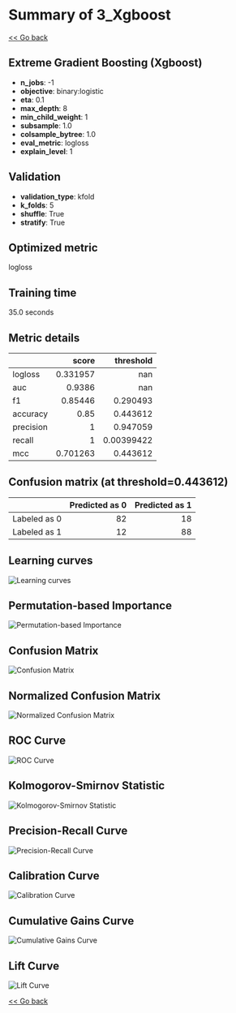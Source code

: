 # Summary of 3_Xgboost

[<< Go back](../README.md)


## Extreme Gradient Boosting (Xgboost)
- **n_jobs**: -1
- **objective**: binary:logistic
- **eta**: 0.1
- **max_depth**: 8
- **min_child_weight**: 1
- **subsample**: 1.0
- **colsample_bytree**: 1.0
- **eval_metric**: logloss
- **explain_level**: 1

## Validation
 - **validation_type**: kfold
 - **k_folds**: 5
 - **shuffle**: True
 - **stratify**: True

## Optimized metric
logloss

## Training time

35.0 seconds

## Metric details
|           |    score |    threshold |
|:----------|---------:|-------------:|
| logloss   | 0.331957 | nan          |
| auc       | 0.9386   | nan          |
| f1        | 0.85446  |   0.290493   |
| accuracy  | 0.85     |   0.443612   |
| precision | 1        |   0.947059   |
| recall    | 1        |   0.00399422 |
| mcc       | 0.701263 |   0.443612   |


## Confusion matrix (at threshold=0.443612)
|              |   Predicted as 0 |   Predicted as 1 |
|:-------------|-----------------:|-----------------:|
| Labeled as 0 |               82 |               18 |
| Labeled as 1 |               12 |               88 |

## Learning curves
![Learning curves](learning_curves.png)

## Permutation-based Importance
![Permutation-based Importance](permutation_importance.png)
## Confusion Matrix

![Confusion Matrix](confusion_matrix.png)


## Normalized Confusion Matrix

![Normalized Confusion Matrix](confusion_matrix_normalized.png)


## ROC Curve

![ROC Curve](roc_curve.png)


## Kolmogorov-Smirnov Statistic

![Kolmogorov-Smirnov Statistic](ks_statistic.png)


## Precision-Recall Curve

![Precision-Recall Curve](precision_recall_curve.png)


## Calibration Curve

![Calibration Curve](calibration_curve_curve.png)


## Cumulative Gains Curve

![Cumulative Gains Curve](cumulative_gains_curve.png)


## Lift Curve

![Lift Curve](lift_curve.png)



[<< Go back](../README.md)
